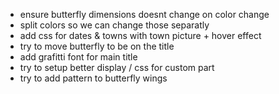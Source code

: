 - ensure butterfly dimensions doesnt change on color change
- split colors so we can change those separatly
- add css for dates & towns with town picture + hover effect
- try to move butterfly to be on the title
- add grafitti font for main title
- try to setup better display / css for custom part
- try to add pattern to butterfly wings